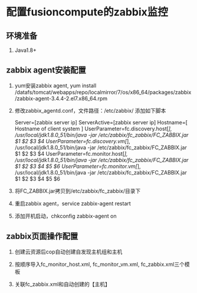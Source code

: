 # 配置fusioncompute的zabbix监控

## 环境准备
1. Java1.8+

## zabbix agent安装配置
1. yum安装zabbix agent, 
	yum install /datafs/tomcat/webapps/repo/localmirror/7/os/x86_64/packages/zabbix/zabbix-agent-3.4.4-2.el7.x86_64.rpm

2. 修改zabbix_agentd.conf，文件路径：/etc/zabbix/
	添加如下脚本
	
	Server=[zabbix server ip]
	ServerActive=[zabbix server ip]
	Hostname=[ Hostname of client system ]
	UserParameter=fc.discovery.host[*], /usr/local/jdk1.8.0_51/bin/java -jar /etc/zabbix/fc_zabbix/FC_ZABBIX.jar $1 $2 $3 $4
	UserParameter=fc.discovery.vm[*], /usr/local/jdk1.8.0_51/bin/java -jar /etc/zabbix/fc_zabbix/FC_ZABBIX.jar $1 $2 $3 $4
	UserParameter=fc.monitor.host[*], /usr/local/jdk1.8.0_51/bin/java -jar /etc/zabbix/fc_zabbix/FC_ZABBIX.jar $1 $2 $3 $4 $5 $6
	UserParameter=fc.monitor.vm[*], /usr/local/jdk1.8.0_51/bin/java -jar /etc/zabbix/fc_zabbix/FC_ZABBIX.jar $1 $2 $3 $4 $5 $6
	
3. 将FC_ZABBIX.jar拷贝到/etc/zabbix/fc_zabbix/目录下

4. 重启zabbix agent，service zabbix-agent restart

5. 添加开机启动，chkconfig zabbix-agent on

## zabbix页面操作配置
1. 创建云资源后cop自动创建自发现主机组和主机

2. 按顺序导入fc_monitor_host.xml, fc_monitor_vm.xml, fc_zabbix.xml三个模板

3. 关联fc_zabbix.xml和自动创建的【主机】
